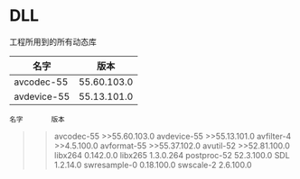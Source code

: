 # DLL
工程所用到的所有动态库

名字  | 版本
------------- | -------------
avcodec-55  | 55.60.103.0
avdevice-55  | 55.13.101.0

	名字       版本      
>>avcodec-55 >>55.60.103.0
>>avdevice-55 >>55.13.101.0
>>avfilter-4 >>4.5.100.0
>>avformat-55 >>55.37.102.0
>>avutil-52 >>52.81.100.0
libx264 0.142.0.0
libx265 1.3.0.264
postproc-52 52.3.100.0
SDL 1.2.14.0
swresample-0 0.18.100.0
swscale-2 2.6.100.0

